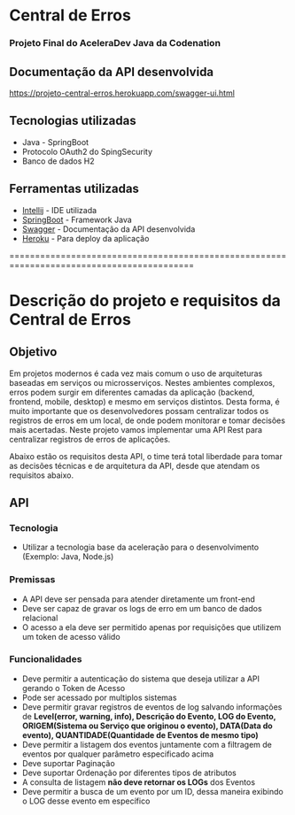 # **Central de Erros** 

### **Projeto Final do AceleraDev Java da Codenation** 

## Documentação da API desenvolvida
https://projeto-central-erros.herokuapp.com/swagger-ui.html

## Tecnologias utilizadas
* Java - SpringBoot
* Protocolo OAuth2 do SpingSecurity
* Banco de dados H2

## Ferramentas utilizadas
* [Intellij](https://www.jetbrains.com/pt-br/idea/) - IDE utilizada
* [SpringBoot](https://spring.io/projects/spring-boot) - Framework Java
* [Swagger](https://swagger.io/) - Documentação da API desenvolvida
* [Heroku](https://dashboard.heroku.com/) - Para deploy da aplicação

==========================================================================================
# **Descrição do projeto e requisitos da Central de Erros**

## Objetivo

Em projetos modernos é cada vez mais comum o uso de arquiteturas baseadas em serviços ou microsserviços. Nestes ambientes complexos, erros podem surgir em diferentes camadas da aplicação (backend, frontend, mobile, desktop) e mesmo em serviços distintos. Desta forma, é muito importante que os desenvolvedores possam centralizar todos os registros de erros em um local, de onde podem monitorar e tomar decisões mais acertadas. Neste projeto vamos implementar uma API Rest para centralizar registros de erros de aplicações.

Abaixo estão os requisitos desta API, o time terá total liberdade para tomar as decisões técnicas e de arquitetura da API, desde que atendam os requisitos abaixo.

## API

### Tecnologia

- Utilizar a tecnologia base da aceleração para o desenvolvimento (Exemplo: Java, Node.js)

### Premissas

- A API deve ser pensada para atender diretamente um front-end
- Deve ser capaz de gravar os logs de erro em um banco de dados relacional 
- O acesso a ela deve ser permitido apenas por requisições que utilizem um token de acesso válido

### Funcionalidades

- Deve permitir a autenticação do sistema que deseja utilizar a API gerando o Token de Acesso
- Pode ser acessado por multiplos sistemas
- Deve permitir gravar registros de eventos de log salvando informações de **Level(error, warning, info), Descrição do Evento, LOG do Evento, ORIGEM(Sistema ou Serviço que originou o evento), DATA(Data do evento), QUANTIDADE(Quantidade de Eventos de mesmo tipo)**
- Deve permitir a listagem dos eventos juntamente com a filtragem de eventos por qualquer parâmetro especificado acima
- Deve suportar Paginação
- Deve suportar Ordenação por diferentes tipos de atributos
- A consulta de listagem **não deve retornar os LOGs** dos Eventos
- Deve permitir a busca de um evento por um ID, dessa maneira exibindo o LOG desse evento em específico

